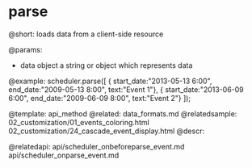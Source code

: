 parse
=============

@short: 
	loads data from a client-side resource

@params: 
- data	object	 a string or object which represents data


@example: 
scheduler.parse([
     { start_date:"2013-05-13 6:00", end_date:"2009-05-13 8:00", text:"Event 1"},
     { start_date:"2013-06-09 6:00", end_date:"2009-06-09 8:00", text:"Event 2"}
]);



@template:	api_method
@related:
	data_formats.md
@relatedsample:
	02_customization/01_events_coloring.html
    02_customization/24_cascade_event_display.html
@descr: 

@relatedapi:
api/scheduler_onbeforeparse_event.md
api/scheduler_onparse_event.md
